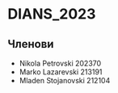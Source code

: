 # DIANS_2023

## Членови
<ul>
  <li>Nikola Petrovski 202370</li>
  <li>Marko Lazarevski 213191</li>
  <li>Mladen Stojanovski 212104</li>
</ul>
